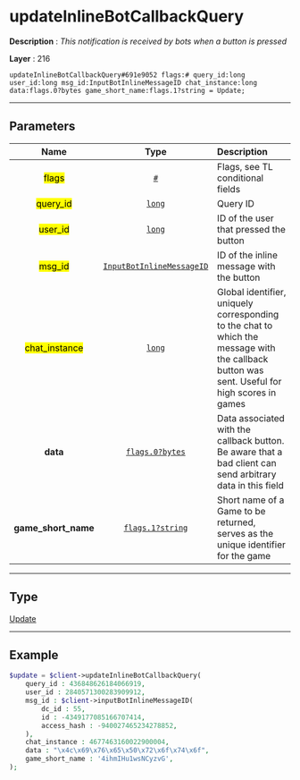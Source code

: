 # updateInlineBotCallbackQuery

**Description** : *This notification is received by bots when a button is pressed*

**Layer** : 216

```tl
updateInlineBotCallbackQuery#691e9052 flags:# query_id:long user_id:long msg_id:InputBotInlineMessageID chat_instance:long data:flags.0?bytes game_short_name:flags.1?string = Update;
```

---

## Parameters

| Name | Type | Description |
| :---: | :---: | :--- |
| <mark>flags</mark> | [`#`](type/#) | Flags, see TL conditional fields |
| <mark>query_id</mark> | [`long`](type/long) | Query ID |
| <mark>user_id</mark> | [`long`](type/long) | ID of the user that pressed the button |
| <mark>msg_id</mark> | [`InputBotInlineMessageID`](type/InputBotInlineMessageID) | ID of the inline message with the button |
| <mark>chat_instance</mark> | [`long`](type/long) | Global identifier, uniquely corresponding to the chat to which the message with the callback button was sent. Useful for high scores in games |
| **data** | [`flags.0?bytes`](type/bytes) | Data associated with the callback button. Be aware that a bad client can send arbitrary data in this field |
| **game_short_name** | [`flags.1?string`](type/string) | Short name of a Game to be returned, serves as the unique identifier for the game |

---

## Type

[Update](type/Update)

---

## Example

```php
$update = $client->updateInlineBotCallbackQuery(
	query_id : 436848626184066919,
	user_id : 2840571300283909912,
	msg_id : $client->inputBotInlineMessageID(
		dc_id : 55,
		id : -4349177085166707414,
		access_hash : -940027465234278852,
	),
	chat_instance : 4677463160022900004,
	data : "\x4c\x69\x76\x65\x50\x72\x6f\x74\x6f",
	game_short_name : '4ihmIHu1wsNCyzvG',
);
```